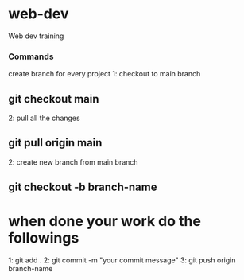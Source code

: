 # web-dev
Web dev training

### Commands
create branch for every project
1: checkout  to main branch
## git checkout main
2: pull all the changes
## git pull origin main
2: create new branch from main branch
## git checkout -b branch-name
# when done your work do the followings
1: git add .
2: git commit -m "your commit message"
3: git push origin branch-name
